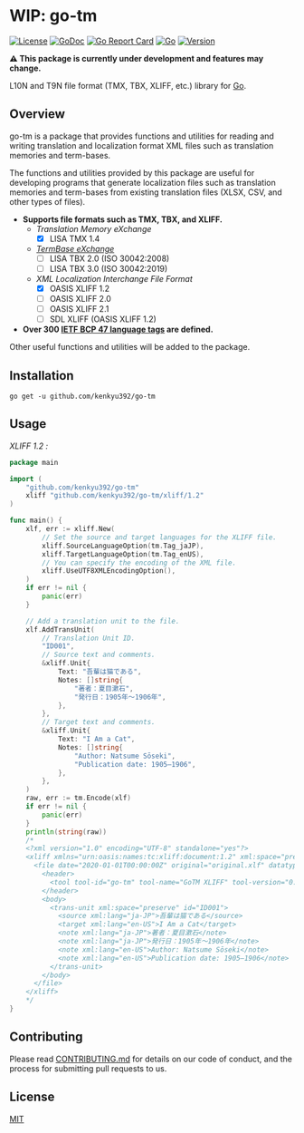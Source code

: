# WIP: go-tm

[![License](https://img.shields.io/github/license/kenkyu392/go-tm.svg)](LICENSE)
[![GoDoc](https://godoc.org/github.com/kenkyu392/go-tm?status.svg)](https://godoc.org/github.com/kenkyu392/go-tm)
[![Go Report Card](https://goreportcard.com/badge/github.com/kenkyu392/go-tm)](https://goreportcard.com/report/github.com/kenkyu392/go-tm)
[![Go](https://img.shields.io/badge/go-1.14+-00ADD8.svg)](https://golang.org/)
[![Version](https://img.shields.io/badge/version-0.0.X-00A29C.svg)](README.md)

**:warning: This package is currently under development and features may change.**

L10N and T9N file format (TMX, TBX, XLIFF, etc.) library for [Go](https://golang.org/).

## Overview

go-tm is a package that provides functions and utilities for reading and writing translation and localization format XML files such as translation memories and term-bases.

The functions and utilities provided by this package are useful for developing programs that generate localization files such as translation memories and term-bases from existing translation files (XLSX, CSV, and other types of files).

- **Supports file formats such as TMX, TBX, and XLIFF.**
  - _Translation Memory eXchange_
    - [x] LISA TMX 1.4
  - _[TermBase eXchange](https://www.tbxinfo.net/)_
    - [ ] LISA TBX 2.0 (ISO 30042:2008)
    - [ ] LISA TBX 3.0 (ISO 30042:2019)
  - _XML Localization Interchange File Format_
    - [x] OASIS XLIFF 1.2
    - [ ] OASIS XLIFF 2.0
    - [ ] OASIS XLIFF 2.1
    - [ ] SDL XLIFF (OASIS XLIFF 1.2)
- **Over 300 [IETF BCP 47 language tags](docs/ietf-bcp-47-language-tags.md) are defined.**

Other useful functions and utilities will be added to the package.

## Installation

```
go get -u github.com/kenkyu392/go-tm
```

## Usage

_XLIFF 1.2 :_

```go
package main

import (
	"github.com/kenkyu392/go-tm"
	xliff "github.com/kenkyu392/go-tm/xliff/1.2"
)

func main() {
	xlf, err := xliff.New(
		// Set the source and target languages for the XLIFF file.
		xliff.SourceLanguageOption(tm.Tag_jaJP),
		xliff.TargetLanguageOption(tm.Tag_enUS),
		// You can specify the encoding of the XML file.
		xliff.UseUTF8XMLEncodingOption(),
	)
	if err != nil {
		panic(err)
	}

	// Add a translation unit to the file.
	xlf.AddTransUnit(
		// Translation Unit ID.
		"ID001",
		// Source text and comments.
		&xliff.Unit{
			Text: "吾輩は猫である",
			Notes: []string{
				"著者：夏目漱石",
				"発行日：1905年～1906年",
			},
		},
		// Target text and comments.
		&xliff.Unit{
			Text: "I Am a Cat",
			Notes: []string{
				"Author‎: ‎Natsume Sōseki",
				"Publication date: 1905–1906",
			},
		},
	)
	raw, err := tm.Encode(xlf)
	if err != nil {
		panic(err)
	}
	println(string(raw))
	/*
	<?xml version="1.0" encoding="UTF-8" standalone="yes"?>
	<xliff xmlns="urn:oasis:names:tc:xliff:document:1.2" xml:space="preserve" version="1.2">
	  <file date="2020-01-01T00:00:00Z" original="original.xlf" datatype="plaintext" source-language="ja-JP" target-language="en-US">
	    <header>
	      <tool tool-id="go-tm" tool-name="GoTM XLIFF" tool-version="0.1.0"></tool>
	    </header>
	    <body>
	      <trans-unit xml:space="preserve" id="ID001">
	        <source xml:lang="ja-JP">吾輩は猫である</source>
	        <target xml:lang="en-US">I Am a Cat</target>
	        <note xml:lang="ja-JP">著者：夏目漱石</note>
	        <note xml:lang="ja-JP">発行日：1905年～1906年</note>
	        <note xml:lang="en-US">Author‎: ‎Natsume Sōseki</note>
	        <note xml:lang="en-US">Publication date: 1905–1906</note>
	      </trans-unit>
	    </body>
	  </file>
	</xliff>
	*/
}
```

## Contributing

Please read [CONTRIBUTING.md](CONTRIBUTING.md) for details on our code of conduct, and the process for submitting pull requests to us.

## License

[MIT](LICENSE)
